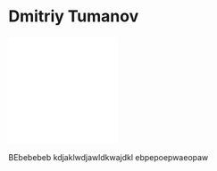 # Dmitriy Tumanov


<div class="icon-github">
    <a><img src="../src/icons/github-mark-white.svg"></a>
</div>

BEbebebeb kdjaklwdjawldkwajdkl ebpepoepwaeopaw